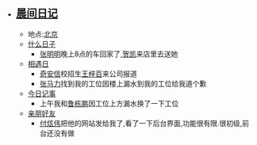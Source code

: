 - ## [晨间日记](<晨间日记.md>)
    - 地点:[北京](<北京.md>)
    - [什么日子](<什么日子.md>)
        - [张明明](<张明明.md>)晚上8点的车回家了,[贺凯](<贺凯.md>)来店里去送她
    - [相遇日](<相遇日.md>)
        - [奇安信](<奇安信.md>)校招生[王梓百](<王梓百.md>)来公司报道
        - [张马力](<张马力.md>)找到我的工位因楼上漏水到我的工位给我道个歉
    - [今日记事](<今日记事.md>)
        - 上午我和[鲁栋鹏](<鲁栋鹏.md>)因工位上方漏水换了一下工位
    - [亲朋好友](<亲朋好友.md>)
        - [付炫伟](<付炫伟.md>)把他的网站发给我了,看了一下后台界面,功能很有限.很初级,前台还没有做
